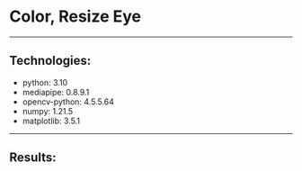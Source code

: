 # Color, Resize Eye

___

## Technologies:

* python: 3.10
* mediapipe: 0.8.9.1
* opencv-python: 4.5.5.64
* numpy: 1.21.5
* matplotlib: 3.5.1
___
## Results:
